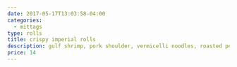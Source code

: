 ```yaml
---
date: 2017-05-17T13:03:58-04:00
categories:
  - mittags
type: rolls
title: crispy imperial rolls
description: gulf shrimp, pork shoulder, vermicelli noodles, roasted peanut
price: 14
---
```


